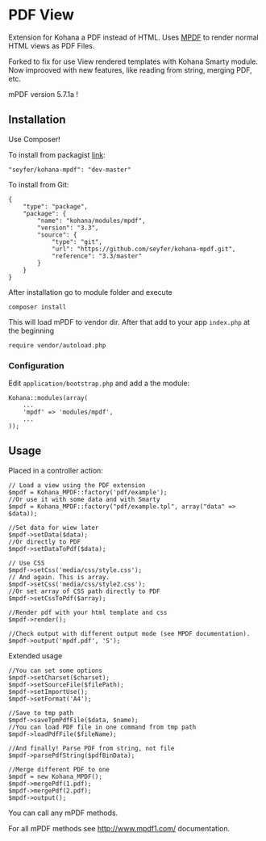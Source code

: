# PDF View

Extension for Kohana a PDF instead of HTML. Uses [MPDF](http://www.mpdf1.com/mpdf/) to render normal HTML views as PDF Files.

Forked to fix for use View rendered templates with Kohana Smarty module.
Now improoved with new features, like reading from string, merging PDF, etc.

mPDF version 5.7.1a !

## Installation

Use Composer!

To install from packagist [link](https://packagist.org/packages/seyfer/kohana-mpdf):

```
"seyfer/kohana-mpdf": "dev-master"
```

To install from Git:

    {
        "type": "package",
        "package": {
            "name": "kohana/modules/mpdf",
            "version": "3.3",
            "source": {
                "type": "git",
                "url": "https://github.com/seyfer/kohana-mpdf.git",
                "reference": "3.3/master"
            }
        }
    }

After installation go to module folder and execute

    composer install

This will load mPDF to vendor dir. After that add to your app `index.php` at the beginning

```
require vendor/autoload.php
```

### Configuration

Edit `application/bootstrap.php` and add a the module:

    Kohana::modules(array(
        ...
        'mpdf' => 'modules/mpdf',
        ...
    ));

## Usage

Placed in a controller action:

    // Load a view using the PDF extension
    $mpdf = Kohana_MPDF::factory('pdf/example');
    //Or use it with some data and with Smarty
    $mpdf = Kohana_MPDF::factory("pdf/example.tpl", array("data" => $data));

    //Set data for wiew later
    $mpdf->setData($data);
    //Or directly to PDF
    $mpdf->setDataToPdf($data);

    // Use CSS
    $mpdf->setCss('media/css/style.css');
    // And again. This is array.
    $mpdf->setCss('media/css/style2.css');
    //Or set array of CSS path directly to PDF
    $mpdf->setCssToPdf($array);

    //Render pdf with your html template and css
    $mpdf->render();

    //Check output with different output mode (see MPDF documentation).
    $mpdf->output('mpdf.pdf', 'S');

Extended usage

    //You can set some options
    $mpdf->setCharset($charset);
    $mpdf->setSourceFile($filePath);
    $mpdf->setImportUse();
    $mpdf->setFormat('A4');

    //Save to tmp path
    $mpdf->saveTpmPdfFile($data, $name);
    //You can load PDF file in one command from tmp path
    $mpdf->loadPdfFile($fileName);

    //And finally! Parse PDF from string, not file
    $mpdf->parsePdfString($pdfBinData);

    //Merge different PDF to one
    $mpdf = new Kohana_MPDF();
    $mpdf->mergePdf(1.pdf);
    $mpdf->mergePdf(2.pdf);
    $mpdf->output();

You can call any mPDF methods.

For all mPDF methods see http://www.mpdf1.com/ documentation.
